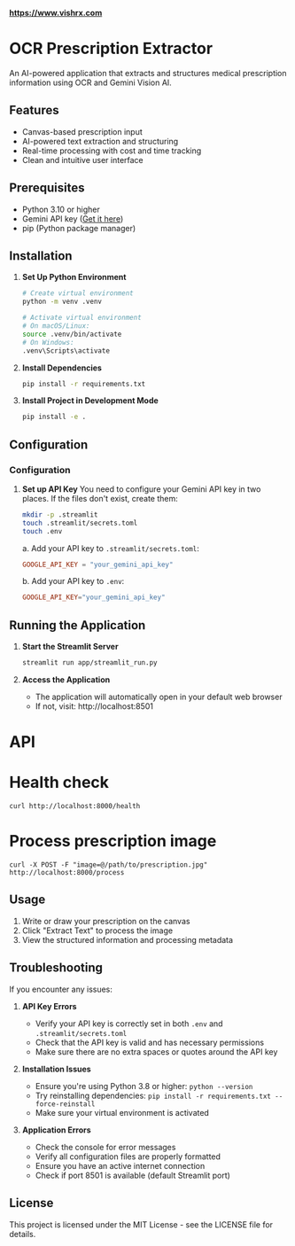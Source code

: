 **https://www.vishrx.com**

# OCR Prescription Extractor

An AI-powered application that extracts and structures medical prescription information using OCR and Gemini Vision AI.

## Features

- Canvas-based prescription input
- AI-powered text extraction and structuring
- Real-time processing with cost and time tracking
- Clean and intuitive user interface

## Prerequisites

- Python 3.10 or higher
- Gemini API key ([Get it here](https://makersuite.google.com/app/apikey))
- pip (Python package manager)

## Installation

1. **Set Up Python Environment**
   ```bash
   # Create virtual environment
   python -m venv .venv
   
   # Activate virtual environment
   # On macOS/Linux:
   source .venv/bin/activate
   # On Windows:
   .venv\Scripts\activate
   ```

2. **Install Dependencies**
   ```bash
   pip install -r requirements.txt
   ```

3. **Install Project in Development Mode**
   ```bash
   pip install -e .
   ```

## Configuration
### Configuration

1. **Set up API Key**
   You need to configure your Gemini API key in two places. If the files don't exist, create them:
   ```bash
   mkdir -p .streamlit
   touch .streamlit/secrets.toml
   touch .env
   ```

   a. Add your API key to `.streamlit/secrets.toml`:
   ```toml
   GOOGLE_API_KEY = "your_gemini_api_key"
   ```

   b. Add your API key to `.env`:
   ```toml
   GOOGLE_API_KEY="your_gemini_api_key"
   ```

## Running the Application

1. **Start the Streamlit Server**
   ```bash
   streamlit run app/streamlit_run.py
   ```

2. **Access the Application**
   - The application will automatically open in your default web browser
   - If not, visit: http://localhost:8501


# API  
# Health check
```curl http://localhost:8000/health```

# Process prescription image
```curl -X POST -F "image=@/path/to/prescription.jpg" http://localhost:8000/process```

## Usage

1. Write or draw your prescription on the canvas
2. Click "Extract Text" to process the image
3. View the structured information and processing metadata

## Troubleshooting

If you encounter any issues:

1. **API Key Errors**
   - Verify your API key is correctly set in both `.env` and `.streamlit/secrets.toml`
   - Check that the API key is valid and has necessary permissions
   - Make sure there are no extra spaces or quotes around the API key

2. **Installation Issues**
   - Ensure you're using Python 3.8 or higher: `python --version`
   - Try reinstalling dependencies: `pip install -r requirements.txt --force-reinstall`
   - Make sure your virtual environment is activated

3. **Application Errors**
   - Check the console for error messages
   - Verify all configuration files are properly formatted
   - Ensure you have an active internet connection
   - Check if port 8501 is available (default Streamlit port)

## License

This project is licensed under the MIT License - see the LICENSE file for details.
